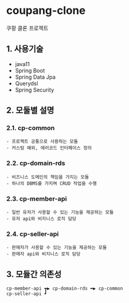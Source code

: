 coupang-clone
=============
쿠팡 클론 프로젝트

## 1. 사용기술
* java11
* Spring Boot
* Spring Data Jpa
* Querydsl
* Spring Security

## 2. 모둘별 설명

### 2.1. cp-common
```
- 프로젝트 공통으로 사용하는 모듈
- 커스텀 예외, 에러코드 인터페이스 정의
```

### 2.2. cp-domain-rds
```
- 비즈니스 도메인의 책임을 가지는 모듈
- 하나의 DBMS를 가지며 CRUD 작업을 수행
```

### 2.3. cp-member-api
```
- 일반 유저가 사용할 수 있는 기능을 제공하는 모듈
- 유저 api와 비지니스 로직 담당 
```

### 2.4. cp-seller-api
```
- 판매자가 사용할 수 있는 기능을 제공하는 모듈
- 판매자 api와 비지니스 로직 담당
```

## 3. 모듈간 의존성
```
cp-member-api ┳▶ cp-domain-rds ━▶ cp-common
cp-seller-api ┛
```

